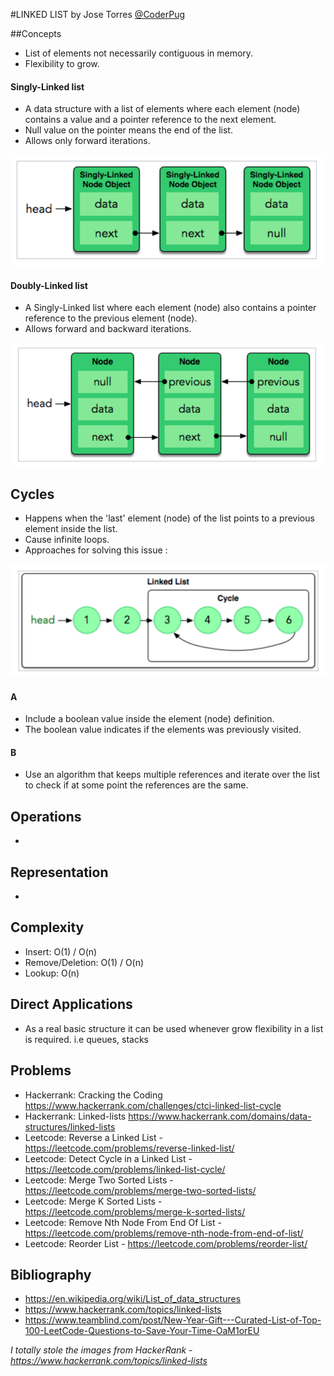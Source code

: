
#LINKED LIST
by Jose Torres [@CoderPug](http://www.github.com/coderpug)

##Concepts
- List of elements not necessarily contiguous in memory.
- Flexibility to grow.

#### Singly-Linked list
- A data structure with a list of elements where each element (node) contains a value and a pointer reference to the next element. 
- Null value on the pointer means the end of the list.
- Allows only forward iterations.

![image](Source/Images/linked-list-01.png)

#### Doubly-Linked list
- A Singly-Linked list where each element (node) also contains a pointer reference to the previous element (node).
- Allows forward and backward iterations.

![image](Source/Images/linked-list-02.png)

## Cycles
- Happens when the 'last' element (node) of the list points to a previous element inside the list.
- Cause infinite loops.
- Approaches for solving this issue : 

![image](Source/Images/linked-list-03.png)

#### A
- Include a boolean value inside the element (node) definition.
- The boolean value indicates if the elements was previously visited.

#### B
- Use an algorithm that keeps multiple references and iterate over the list to check if at some point the references are the same.

## Operations
-

## Representation
- 

## Complexity
- Insert: O(1) / O(n)
- Remove/Deletion: O(1) / O(n)
- Lookup: O(n)

## Direct Applications
- As a real basic structure it can be used whenever grow flexibility in a list is required. i.e queues, stacks

## Problems

- Hackerrank: Cracking the Coding <https://www.hackerrank.com/challenges/ctci-linked-list-cycle>
- Hackerrank: Linked-lists <https://www.hackerrank.com/domains/data-structures/linked-lists>
- Leetcode: Reverse a Linked List - https://leetcode.com/problems/reverse-linked-list/
- Leetcode: Detect Cycle in a Linked List - https://leetcode.com/problems/linked-list-cycle/
- Leetcode: Merge Two Sorted Lists - https://leetcode.com/problems/merge-two-sorted-lists/
- Leetcode: Merge K Sorted Lists - https://leetcode.com/problems/merge-k-sorted-lists/
- Leetcode: Remove Nth Node From End Of List - https://leetcode.com/problems/remove-nth-node-from-end-of-list/
- Leetcode: Reorder List - https://leetcode.com/problems/reorder-list/

## Bibliography

- <https://en.wikipedia.org/wiki/List_of_data_structures>
- <https://www.hackerrank.com/topics/linked-lists>
- <https://www.teamblind.com/post/New-Year-Gift---Curated-List-of-Top-100-LeetCode-Questions-to-Save-Your-Time-OaM1orEU>


*I totally stole the images from HackerRank - <https://www.hackerrank.com/topics/linked-lists>*

